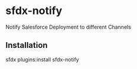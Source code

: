 # sfdx-notify
Notify Salesforce Deployment to different Channels

## Installation
sfdx plugins:install sfdx-notify

